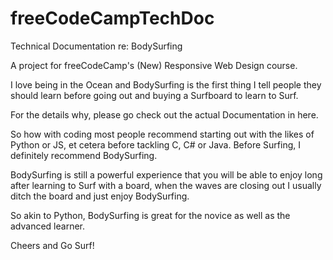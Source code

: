 # freeCodeCampTechDoc
Technical Documentation re: BodySurfing

A project for freeCodeCamp's (New) Responsive Web Design course.

I love being in the Ocean and BodySurfing is the first thing I tell people they should learn before going out and buying a Surfboard to learn to Surf.

For the details why, please go check out the actual Documentation in here.

So how with coding most people recommend starting out with the likes of Python or JS, et cetera before tackling C, C# or Java.  Before Surfing, I definitely recommend BodySurfing.

BodySurfing is still a powerful experience that you will be able to enjoy long after learning to Surf with a board, when the waves are closing out I usually ditch the board and just enjoy BodySurfing.  

So akin to Python, BodySurfing is great for the novice as well as the advanced learner.

Cheers and Go Surf!
